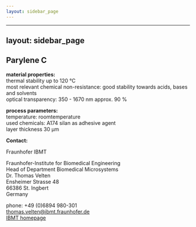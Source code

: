 ```yaml
---
layout: sidebar_page
---
```


---
layout: sidebar_page
---

## Parylene C

__material properties:__  	
thermal stability up to	120 °C  
most relevant chemical non-resistance:	good stability towards acids, bases and solvents  
optical transparency:	350 - 1670 nm approx. 90 %  
	
__process parameters:__  	
temperature:	roomtemperature  
used chemicals:	A174 silan as adhesive agent  
layer thickness	30 µm
<!--break-->
__Contact:__

Fraunhofer IBMT

Fraunhofer-Institute for Biomedical Engineering  
Head of Department Biomedical Microsystems  
Dr. Thomas Velten  
Ensheimer Strasse 48   
66386 St. Ingbert   
Germany  

phone: +49 (0)6894 980-301   
thomas.velten@ibmt.fraunhofer.de  
[IBMT homepage](http://www.ibmt.fraunhofer.de/fhg/ibmt_en/biomedical_engineering/biomedical_microsystems/microsensors_microfluidics/index.jsp)
